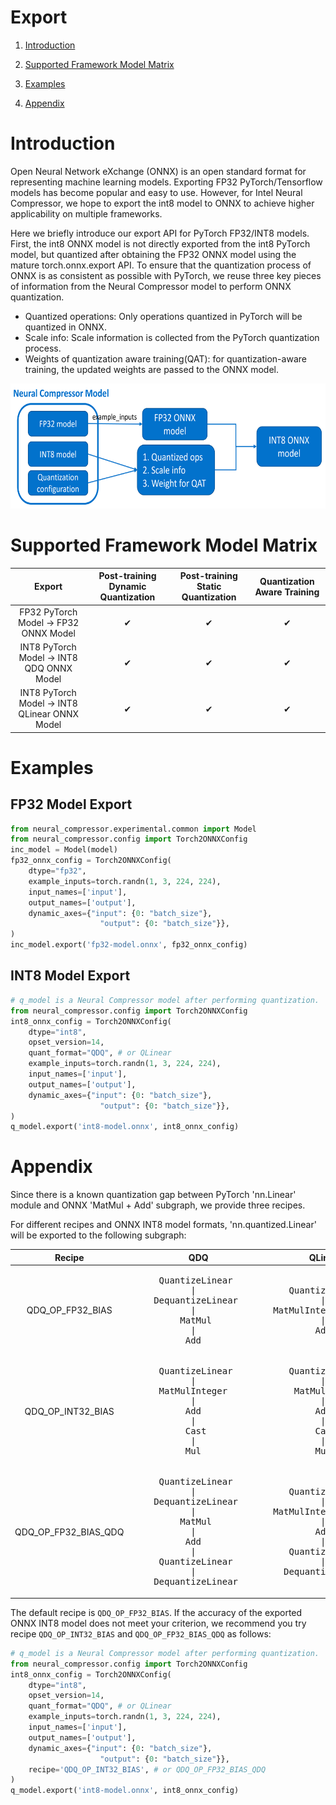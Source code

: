 Export
=====

1. [Introduction](#introduction)

2. [Supported Framework Model Matrix](#supported-framework-model-matrix)

3. [Examples](#examples)

4. [Appendix](#appendix)

# Introduction
Open Neural Network eXchange (ONNX) is an open standard format for representing machine learning models. Exporting FP32 PyTorch/Tensorflow models has become popular and easy to use. However, for Intel Neural Compressor, we hope to export the int8 model to ONNX to achieve higher applicability on multiple frameworks.

Here we briefly introduce our export API for PyTorch FP32/INT8 models. First, the int8 ONNX model is not directly exported from the int8 PyTorch model, but quantized after obtaining the FP32 ONNX model using the mature torch.onnx.export API. To ensure that the quantization process of ONNX is as consistent as possible with PyTorch, we reuse three key pieces of information from the Neural Compressor model to perform ONNX quantization.

 - Quantized operations: Only operations quantized in PyTorch will be quantized in ONNX.
 - Scale info: Scale information is collected from the PyTorch quantization process.
 - Weights of quantization aware training(QAT): for quantization-aware training, the updated weights are passed to the ONNX model.

<a target="_blank" href="./_static/imgs/export.png" text-align:center>
    <center> 
        <img src="./_static/imgs/export.png" alt="Architecture" width=650 height=200> 
    </center>
</a>

# Supported Framework Model Matrix

| Export | Post-training Dynamic Quantization | Post-training Static Quantization | Quantization Aware Training |
| :---: | :---: | :---: | :---: |
| FP32 PyTorch Model -> FP32 ONNX Model | &#10004; | &#10004; | &#10004; |
| INT8 PyTorch Model -> INT8 QDQ ONNX Model | &#10004; | &#10004; | &#10004; |
| INT8 PyTorch Model -> INT8 QLinear ONNX Model | &#10004; | &#10004; | &#10004; |

# Examples

## FP32 Model Export
```python
from neural_compressor.experimental.common import Model
from neural_compressor.config import Torch2ONNXConfig
inc_model = Model(model)
fp32_onnx_config = Torch2ONNXConfig(
    dtype="fp32",
    example_inputs=torch.randn(1, 3, 224, 224),
    input_names=['input'],
    output_names=['output'],
    dynamic_axes={"input": {0: "batch_size"},
                    "output": {0: "batch_size"}},
)
inc_model.export('fp32-model.onnx', fp32_onnx_config)
```

## INT8 Model Export

```python
# q_model is a Neural Compressor model after performing quantization.
from neural_compressor.config import Torch2ONNXConfig
int8_onnx_config = Torch2ONNXConfig(
    dtype="int8",
    opset_version=14,
    quant_format="QDQ", # or QLinear
    example_inputs=torch.randn(1, 3, 224, 224),
    input_names=['input'],
    output_names=['output'],
    dynamic_axes={"input": {0: "batch_size"},
                    "output": {0: "batch_size"}},
)
q_model.export('int8-model.onnx', int8_onnx_config)
```

# Appendix

Since there is a known quantization gap between PyTorch 'nn.Linear' module and ONNX 'MatMul + Add' subgraph, we provide three recipes.

For different recipes and ONNX INT8 model formats, 'nn.quantized.Linear' will be exported to the following subgraph:


<table class="tg">
 <thead>
   <tr>
     <th align="center">Recipe</th>
     <th align="center">QDQ</th>
     <th align="center">QLinear</th>
   </tr>
 </thead>
 <tbody>
   <tr>
     <td align="center">QDQ_OP_FP32_BIAS</td>
     <td>
<pre>
     QuantizeLinear
           |
    DequantizeLinear
           |             
         MatMul
           |
          Add
</pre>
     </td>
     <td>
<pre>
   QuantizeLinear
         |
MatMulIntegerToFloat
         |
        Add 
</pre>
     </td>
   </tr>
   <tr>
     <td align="center">QDQ_OP_INT32_BIAS</td>
     <td>
<pre>
     QuantizeLinear
           |
     MatMulInteger
           |
          Add
           |
          Cast
           |
          Mul
</pre>
     </td>
     <td>
<pre>
   QuantizeLinear
         |
    MatMulInteger
         |
        Add
         |
        Cast
         |
        Mul
</pre>
     </td>
   </tr>
   <tr>
     <td align="center">QDQ_OP_FP32_BIAS_QDQ</td>
     <td>
<pre>
     QuantizeLinear
           |
    DequantizeLinear   
           |
         MatMul
           |
          Add
           |
     QuantizeLinear
           |
    DequantizeLinear
</pre>
     </td>
     <td>
<pre>
   QuantizeLinear
         |
MatMulIntegerToFloat
         |
        Add
         |
   QuantizeLinear
         |
  DequantizeLinear
</pre>
     </td>
   </tr>
 </tbody>
</table>

The default recipe is `QDQ_OP_FP32_BIAS`. If the accuracy of the exported ONNX INT8 model does not meet your criterion, we recommend you try recipe `QDQ_OP_INT32_BIAS` and `QDQ_OP_FP32_BIAS_QDQ` as follows:
```python
# q_model is a Neural Compressor model after performing quantization.
from neural_compressor.config import Torch2ONNXConfig
int8_onnx_config = Torch2ONNXConfig(
    dtype="int8",
    opset_version=14,
    quant_format="QDQ", # or QLinear
    example_inputs=torch.randn(1, 3, 224, 224),
    input_names=['input'],
    output_names=['output'],
    dynamic_axes={"input": {0: "batch_size"},
                    "output": {0: "batch_size"}},
    recipe='QDQ_OP_INT32_BIAS', # or QDQ_OP_FP32_BIAS_QDQ
)
q_model.export('int8-model.onnx', int8_onnx_config)
```